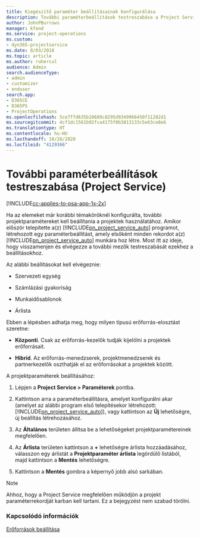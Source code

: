 ```yaml
---
title: Kiegészítő paraméter beállításainak konfigurálása
description: További paraméterbeállítások testreszabása a Project Service szolgáltatásban
author: JohnPBurrows
manager: kfend
ms.service: project-operations
ms.custom:
- dyn365-projectservice
ms.date: 8/03/2018
ms.topic: article
ms.author: ruhercul
audience: Admin
search.audienceType:
- admin
- customizer
- enduser
search.app:
- D365CE
- D365PS
- ProjectOperations
ms.openlocfilehash: 5ce7ffd635b10689c8295d9349966450f11282d1
ms.sourcegitcommit: 4cf1dc1561b92fca4175f0b3813133c5e63ce8e6
ms.translationtype: HT
ms.contentlocale: hu-HU
ms.lasthandoff: 10/28/2020
ms.locfileid: "4129366"
---
```

# <a name="configure-additional-parameter-settings-project-service"></a>További paraméterbeállítások testreszabása (Project Service)

[!INCLUDE[cc-applies-to-psa-app-1x-2x](../includes/cc-applies-to-psa-app-1x-2x.md)]

Ha az elemeket már korábbi témaköröknél konfigurálta, további projektparamétereket kell beállítania a projektek használatához. Amikor először telepítette a(z) [!INCLUDE[pn_project_service_auto](../includes/pn-project-service-auto.md)] programot, létrehozott egy paraméterbeállítást, amely elsőként minden rekordot a(z) [!INCLUDE[pn_project_service_auto](../includes/pn-project-service-auto.md)] munkára hoz létre. Most itt az ideje, hogy visszamenjen és elvégezze a további mezők testreszabását ezekhez a beállításokhoz.  
  
 Az alábbi beállításokat kell elvégeznie:  
  
-   Szervezeti egység  
  
-   Számlázási gyakoriság  
  
-   Munkaidősablonok  
  
-   Árlista  
 
Ebben a lépésben adhatja meg, hogy milyen típusú erőforrás-elosztást szeretne:  
  
- **Központi**. Csak az erőforrás-kezelők tudják kijelölni a projektek erőforrásait.  
  
- **Hibrid**. Az erőforrás-menedzserek, projektmenedzserek és partnerkezelők oszthatják el az erőforrásokat a projektek között.  
  
 
A projektparaméterek beállításához:  
  
1. Lépjen a **Project Service > Paraméterek** pontba.  
  
2. Kattintson arra a paraméterbeállításra, amelyet konfigurálni akar (amelyet az alábbi program első telepítésekor létrehozott: [!INCLUDE[pn_project_service_auto](../includes/pn-project-service-auto.md)]), vagy kattintson az **Új** lehetőségre, új beállítás létrehozásához.  
  
3. Az **Általános** területen állítsa be a lehetőségeket projektparamétereinek megfelelően.  
  
4. Az **Árlista** területen kattintson a **+** lehetőségre árlista hozzáadásához, válasszon egy árlistát a **Projektparaméter árlista** legördülő listából, majd kattintson a **Mentés** lehetőségre.  
  
5. Kattintson a **Mentés** gombra a képernyő jobb alsó sarkában.  

> [!NOTE]
> Ahhoz, hogy a Project Service megfelelően működjön a projekt paraméterrekordját karban kell tartani. Ez a bejegyzést nem szabad törölni.

### <a name="see-also"></a>Kapcsolódó információk  
 [Erőforrások beállítása](../psa/set-up-resources.md)
